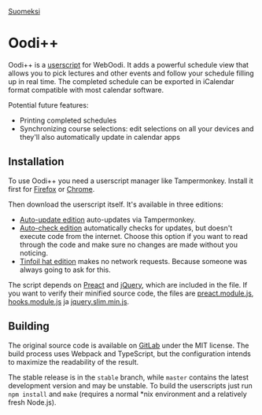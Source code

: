 [Suomeksi](README.md)

# Oodi++

Oodi++ is a [userscript][userscript] for WebOodi. It adds a powerful schedule view that allows you to pick lectures and other
events and follow your schedule filling up in real time. The completed schedule can be exported in iCalendar format compatible
with most calendar software.

Potential future features:

- Printing completed schedules
- Synchronizing course selections: edit selections on all your devices and they'll also automatically update in calendar apps

## Installation

To use Oodi++ you need a userscript manager like Tampermonkey. Install it first for [Firefox][tm-ff] or [Chrome][tm-chrome].

Then download the userscript itself. It's available in three editions:

- [Auto-update edition](oodiplusplus.autoupdate.user.js) auto-updates via Tampermonkey.
- [Auto-check edition](oodiplusplus.autocheck.user.js) automatically checks for updates, but doesn't execute code from the
  internet. Choose this option if you want to read through the code and make sure no changes are made without you noticing.
- [Tinfoil hat edition](oodiplusplus.folio.user.js) makes no network requests. Because someone was always going to ask for this.

The script depends on [Preact][preact] and [jQuery][jquery], which are included in the file. If you want to verify their minified
source code, the files are [preact.module.js], [hooks.module.js] ja [jquery.slim.min.js].

## Building

The original source code is available on [GitLab][gitlab] under the MIT license. The build process uses Webpack and TypeScript,
but the configuration intends to maximize the readability of the result.

The stable release is in the `stable` branch, while `master` contains the latest development version and may be unstable.
To build the userscripts just run `npm install` and `make` (requires a normal *nix environment and a relatively fresh Node.js).

[userscript]: https://en.wikipedia.org/wiki/Userscript
[tm-ff]: https://addons.mozilla.org/fi/firefox/addon/tampermonkey/
[tm-chrome]: https://chrome.google.com/webstore/detail/tampermonkey/dhdgffkkebhmkfjojejmpbldmpobfkfo
[gitlab]: https://gitlab.com/PurkkaKoodari/oodiplusplus
[preact]: https://preactjs.com/
[jquery]: https://jquery.com/
[preact.module.js]: https://unpkg.com/preact@latest?module
[hooks.module.js]: https://unpkg.com/preact@latest/hooks/dist/hooks.module.js?module
[jquery.slim.min.js]: https://code.jquery.com/jquery-3.5.1.slim.min.js
